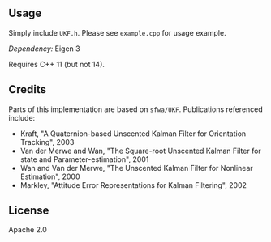 ## Usage

Simply include `UKF.h`. Please see `example.cpp` for usage example.

*Dependency:* Eigen 3

Requires C++ 11 (but not 14).

## Credits

Parts of this implementation are based on `sfwa/UKF`. Publications referenced include:

- Kraft, "A Quaternion-based Unscented Kalman Filter for Orientation Tracking", 2003
- Van der Merwe and Wan, "The Square-root Unscented Kalman Filter for state and Parameter-estimation", 2001
- Wan and Van der Merwe, "The Unscented Kalman Filter for Nonlinear Estimation", 2000
- Markley, "Attitude Error Representations for Kalman Filtering", 2002

## License

Apache 2.0